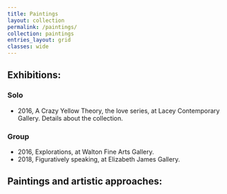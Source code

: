 ```yaml
---
title: Paintings
layout: collection
permalink: /paintings/
collection: paintings
entries_layout: grid
classes: wide
---
```


## Exhibitions:

### Solo
- 2016, A Crazy Yellow Theory, the love series, at Lacey Contemporary Gallery. Details about the collection.

### Group
- 2016, Explorations, at Walton Fine Arts Gallery.
- 2018, Figuratively speaking, at Elizabeth James Gallery.

## Paintings and artistic approaches:

